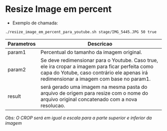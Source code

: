 # Resize Image em percent
- Exemplo de chamada:
```
./resize_image_em_percent_para_youtube.sh stage/IMG_5445.JPG 50 true
```

| Parametros | Descricao |
| ------ | ----------- |
| param1 | Percentual do tamanho da imagem original. |
| param2 | Se deve redimensionar para o Youtube. Caso true, ele ira cropar a imagem para ficar perfeita como capa do Yotube, caso contrário ele apenas irá redimensionar a imagem com base no param1. |
| result    | será gerado uma imagem na mesma pasta do arquivo de origem para resize com o nome do arquivo original concatenado com a nova resolucao. |

*Obs: O CROP será em igual a escala para a parte superior e inferior da imagem*